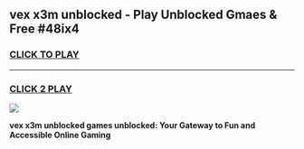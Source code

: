 
## vex x3m unblocked - Play Unblocked Gmaes & Free #48ix4
<h3>
<a href="https://news.freeplayer.one?title=vex_x3m_unblocked&ref=03M">CLICK TO PLAY</a></h3>
<hr>

<h3>
<a href="https://news.freeplayer.one?title=vex_x3m_unblocked&ref=03M">CLICK 2 PLAY</a>
  
</h3>

<a href="https://news.freeplayer.one?title=vex_x3m_unblocked&ref=03M"><img src="https://clearcache.store/games.png"></a>


**vex x3m unblocked games unblocked: Your Gateway to Fun and Accessible Online Gaming**
